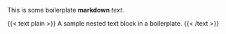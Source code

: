 ---
---
This is some boilerplate **markdown** _text_.

{{< text plain >}}
A sample nested text block in a boilerplate.
{{< /text >}}